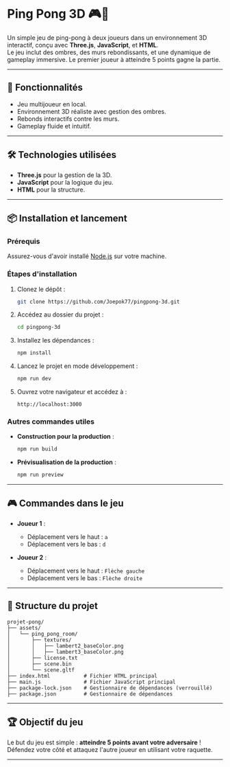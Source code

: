 # Ping Pong 3D 🎮🏓

Un simple jeu de ping-pong à deux joueurs dans un environnement 3D interactif, conçu avec **Three.js**, **JavaScript**, et **HTML**.  
Le jeu inclut des ombres, des murs rebondissants, et une dynamique de gameplay immersive. Le premier joueur à atteindre 5 points gagne la partie.

---

## 🚀 Fonctionnalités

- Jeu multijoueur en local.
- Environnement 3D réaliste avec gestion des ombres.
- Rebonds interactifs contre les murs.
- Gameplay fluide et intuitif.

---

## 🛠️ Technologies utilisées

- **Three.js** pour la gestion de la 3D.
- **JavaScript** pour la logique du jeu.
- **HTML** pour la structure.

---

## 📦 Installation et lancement

### Prérequis

Assurez-vous d'avoir installé [Node.js](https://nodejs.org/) sur votre machine.

### Étapes d'installation

1. Clonez le dépôt :
   ```bash
   git clone https://github.com/Joepok77/pingpong-3d.git
   ```

2. Accédez au dossier du projet :
   ```bash
   cd pingpong-3d
   ```

3. Installez les dépendances :
   ```bash
   npm install
   ```

4. Lancez le projet en mode développement :
   ```bash
   npm run dev
   ```

5. Ouvrez votre navigateur et accédez à :
   ```
   http://localhost:3000
   ```

### Autres commandes utiles

- **Construction pour la production** :
  ```bash
  npm run build
  ```

- **Prévisualisation de la production** :
  ```bash
  npm run preview
  ```

---

## 🎮 Commandes dans le jeu

- **Joueur 1** :
  - Déplacement vers le haut : `a`
  - Déplacement vers le bas : `d`

- **Joueur 2** :
  - Déplacement vers le haut : `Flèche gauche`
  - Déplacement vers le bas : `Flèche droite`

---

## 📂 Structure du projet

```
projet-pong/
├── assets/
│   └── ping_pong_room/
│       ├── textures/
│       │   ├── lambert2_baseColor.png
│       │   ├── lambert3_baseColor.png
│       ├── license.txt
│       ├── scene.bin
│       └── scene.gltf
├── index.html           # Fichier HTML principal
├── main.js              # Fichier JavaScript principal
├── package-lock.json    # Gestionnaire de dépendances (verrouillé)
├── package.json         # Gestionnaire de dépendances
```

---

## 🏆 Objectif du jeu

Le but du jeu est simple : **atteindre 5 points avant votre adversaire** ! Défendez votre côté et attaquez l'autre joueur en utilisant votre raquette.

---

